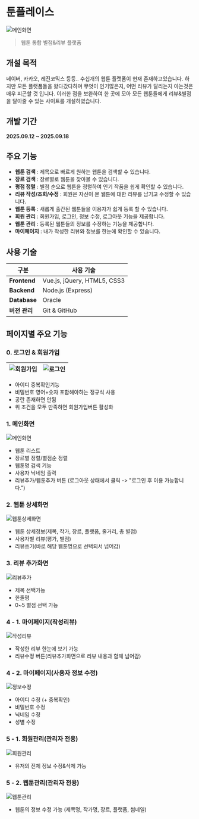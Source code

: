 # 툰플레이스
![메인화면](https://github.com/yeseul1008/vue_express_day1/blob/main/%EB%A9%94%EC%9D%B8%ED%99%94%EB%A9%B4.PNG)
> 웹툰 통합 별점&리뷰 플랫폼
> 
## 개설 목적
네이버, 카카오, 레진코믹스 등등.. 수십개의 웹툰 플랫폼이 현재 존재하고있습니다. 하지만 모든 플랫폼들을 왔다갔다하며 무엇이 인기많은지, 어떤 리뷰가 달리는지 아는것은 매우 피곤할 것 입니다. 이러한 점을 보완하여 한 곳에 모아 모든 웹툰들에게 리뷰&별점을 달아줄 수 있는 사이트를 개설하였습니다. 

## 개발 기간
**2025.09.12 ~ 2025.09.18**

## 주요 기능
- **웹툰 검색** : 제목으로 빠르게 원하는 웹툰을 검색할 수 있습니다.
- **장르 검색** : 장르별로 웹툰을 찾아볼 수 있습니다.
- **평점 정렬** : 별점 순으로 웹툰을 정렬하여 인기 작품을 쉽게 확인할 수 있습니다.
- **리뷰 작성/조회/수정** : 회원은 자신이 본 웹툰에 대한 리뷰를 남기고 수정할 수 있습니다.
- **웹툰 등록** : 새롭게 출간된 웹툰들을 이용자가 쉽게 등록 할 수 있습니다.
- **회원 관리** : 회원가입, 로그인, 정보 수정, 로그아웃 기능을 제공합니다.
- **웹툰 관리** : 등록된 웹툰들의 정보를 수정하는 기능을 제공합니다.
- **마이페이지** : 내가 작성한 리뷰와 정보를 한눈에 확인할 수 있습니다.

## 사용 기술

| 구분        | 사용 기술 |
|-------------|-----------|
| **Frontend** | Vue.js, jQuery, HTML5, CSS3 |
| **Backend**  | Node.js (Express) |
| **Database** | Oracle |
| **버전 관리** | Git & GitHub |

## 페이지별 주요 기능
### 0. 로그인 & 회원가입
| ![회원가입](https://github.com/yeseul1008/vue_express_day1/blob/main/%EA%B0%9C%EC%9D%B8%ED%94%84%EB%A1%9C%EC%A0%9D%ED%8A%B8/%ED%9A%8C%EC%9B%90%EA%B0%80%EC%9E%85.PNG) | ![로그인](https://github.com/yeseul1008/vue_express_day1/blob/main/%EA%B0%9C%EC%9D%B8%ED%94%84%EB%A1%9C%EC%A0%9D%ED%8A%B8/%EB%A1%9C%EA%B7%B8%EC%9D%B8.PNG) |
|--------------------------|--------------------------|
- 아이디 중복확인기능
- 비밀번호 영어+숫자 포함해야하는 정규식 사용
- 공란 존재하면 안됨
- 위 조건을 모두 만족하면 회원가입버튼 활성화

### 1. 메인화면
![메인화면](https://github.com/yeseul1008/vue_express_day1/blob/main/%EB%A9%94%EC%9D%B8%ED%99%94%EB%A9%B4.PNG)
- 웹툰 리스트
- 장르별 정렬/별점순 정렬
- 웹툰명 검색 기능
- 사용자 닉네임 출력
- 리뷰추가/웹툰추가 버튼 (로그아웃 상태에서 클릭 -> "로그인 후 이용 가능합니다.")

### 2. 웹툰 상세화면
![웹툰상세화면](https://github.com/yeseul1008/vue_express_day1/blob/main/%EC%9B%B9%ED%88%B0%EC%83%81%EC%84%B8%ED%99%94%EB%A9%B4.PNG)
- 웹툰 상세정보(제목, 작가, 장르, 플랫폼, 줄거리, 총 별점)
- 사용자별 리뷰(평가, 별점)
- 리뷰쓰기(바로 해당 웹툰명으로 선택되서 넘어감)

### 3. 리뷰 추가화면
![리뷰추가](https://github.com/yeseul1008/vue_express_day1/blob/main/%EA%B0%9C%EC%9D%B8%ED%94%84%EB%A1%9C%EC%A0%9D%ED%8A%B8/%EB%A6%AC%EB%B7%B0%EC%B6%94%EA%B0%80%ED%99%94%EB%A9%B4.PNG)
- 제목 선택가능
- 한줄평
- 0~5 별점 선택 가능

### 4 - 1. 마이페이지(작성리뷰)
![작성리뷰](https://github.com/yeseul1008/vue_express_day1/blob/main/%EA%B0%9C%EC%9D%B8%ED%94%84%EB%A1%9C%EC%A0%9D%ED%8A%B8/%EB%A7%88%EC%9D%B4%ED%8E%98%EC%9D%B4%EC%A7%80_%EB%A6%AC%EB%B7%B0.PNG)
- 작성한 리뷰 한눈에 보기 가능
- 리뷰수정 버튼(리뷰추가화면으로 리뷰 내용과 함께 넘어감)


### 4 - 2. 마이페이지(사용자 정보 수정)
![정보수정](https://github.com/yeseul1008/vue_express_day1/blob/main/%EA%B0%9C%EC%9D%B8%ED%94%84%EB%A1%9C%EC%A0%9D%ED%8A%B8/%EB%A7%88%EC%9D%B4%ED%8E%98%EC%9D%B4%EC%A7%80_%EC%A0%95%EB%B3%B4.PNG)
- 아이디 수정 (+ 중복확인)
- 비밀번호 수정
- 닉네임 수정
- 성별 수정

### 5 - 1. 회원관리(관리자 전용)
![회원관리](https://github.com/yeseul1008/vue_express_day1/blob/main/%EA%B0%9C%EC%9D%B8%ED%94%84%EB%A1%9C%EC%A0%9D%ED%8A%B8/%EB%A7%88%EC%9D%B4%ED%8E%98%EC%9D%B4%EC%A7%80_%ED%9A%8C%EC%9B%90_%EB%A7%88%EC%8A%A4%ED%84%B0.PNG)
- 유저의 전체 정보 수정&삭제 가능

### 5 - 2. 웹툰관리(관리자 전용)
![웹툰관리](https://github.com/yeseul1008/vue_express_day1/blob/main/%EA%B0%9C%EC%9D%B8%ED%94%84%EB%A1%9C%EC%A0%9D%ED%8A%B8/%EB%A7%88%EC%9D%B4%ED%8E%98%EC%9D%B4%EC%A7%80_%EC%9B%B9%ED%88%B0_%EB%A7%88%EC%8A%A4%ED%84%B0.PNG)
- 웹툰의 정보 수정 가능 (제목명, 작가명, 장르, 플랫폼, 썸네일)
